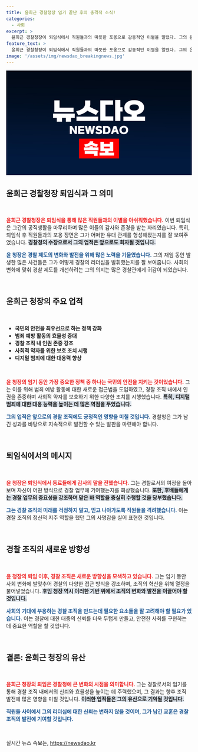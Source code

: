 ```yaml
---
title: 윤희근 경찰청장 임기 끝난 후의 충격적 소식!
categories:
  - 사회
excerpt: >
  윤희근 경찰청장이 퇴임식에서 직원들과의 따뜻한 포옹으로 감동적인 이별을 알렸다. 그의 은퇴가 남긴 메시지는 무엇일까? 클릭해 확인하세요!
feature_text: >
  윤희근 경찰청장이 퇴임식에서 직원들과의 따뜻한 포옹으로 감동적인 이별을 알렸다. 그의 은퇴가 남긴 메시지는 무엇일까? 클릭해 확인하세요!
image: '/assets/img/newsdao_breakingnews.jpg'
---
```


<p><img src="/assets/img/newsdao_breakingnews.jpg" alt="koreaapp 속보" /></p>

<h2 data-ke-size="size26">윤희근 경찰청장 퇴임식과 그 의미</h2>

<p data-ke-size="size16">&nbsp;</p>

<p><b><span style="color: #ee2323;">윤희근 경찰청장은 퇴임식을 통해 많은 직원들과의 이별을 아쉬워했습니다.</span></b> 이번 퇴임식은 그간의 공직생활을 마무리하며 많은 이들의 감사와 존경을 받는 자리였습니다. 특히, 퇴임식 후 직원들과의 포옹 장면은 그가 어떠한 유대 관계를 형성해왔는지를 잘 보여주었습니다. <b><span style="background-color: #21538527;">경찰청의 수장으로서 그의 업적은 앞으로도 회자될 것입니다.</span></b> </p>

<p><b><span style="color: #1a5490;">윤 청장은 경찰 제도의 변화와 발전을 위해 많은 노력을 기울였습니다.</span></b> 그의 재임 동안 발생한 많은 사건들은 그가 어떻게 경찰의 리더십을 발휘했는지를 잘 보여줍니다. 사회의 변화에 맞춰 경찰 제도를 개선하려는 그의 의지는 많은 경찰관에게 귀감이 되었습니다.</p>

<p data-ke-size="size16">&nbsp;</p>

<h2 data-ke-size="size26">윤희근 청장의 주요 업적</h2>

<p data-ke-size="size16">&nbsp;</p>

<ul>
<li><b>국민의 안전을 최우선으로 하는 정책 강화</b></li>
<li><b>범죄 예방 활동의 효율성 증대</b></li>
<li><b>경찰 조직 내 인권 존중 강조</b></li>
<li><b>사회적 약자를 위한 보호 조치 시행</b></li>
<li><b>디지털 범죄에 대한 대응력 향상</b></li>
</ul>

<p data-ke-size="size16">&nbsp;</p>

<p><b><span style="color: #ee2323;">윤 청장의 임기 동안 가장 중요한 정책 중 하나는 국민의 안전을 지키는 것이었습니다.</span></b> 그는 이를 위해 범죄 예방 활동에 대한 새로운 접근법을 도입하였고, 경찰 조직 내에서 인권을 존중하며 사회적 약자를 보호하기 위한 다양한 조치를 시행했습니다. <b><span style="background-color: #21538527;">특히, 디지털 범죄에 대한 대응 능력을 높이는 데 많은 역점을 두었습니다.</span></b> </p>

<p><b><span style="color: #1a5490;">그의 업적은 앞으로의 경찰 조직에도 긍정적인 영향을 미칠 것입니다.</span></b> 경찰청은 그가 남긴 성과를 바탕으로 지속적으로 발전할 수 있는 발판을 마련해야 합니다.</p>

<p data-ke-size="size16">&nbsp;</p>

<h2 data-ke-size="size26">퇴임식에서의 메시지</h2>

<p data-ke-size="size16">&nbsp;</p>

<p><b><span style="color: #ee2323;">윤 청장은 퇴임식에서 동료들에게 감사의 말을 전했습니다.</span></b> 그는 경찰로서의 여정을 돌아보며 자신이 어떤 방식으로 경찰 업무에 기여했는지를 회상했습니다. <b><span style="background-color: #21538527;">또한, 후배들에게는 경찰 업무의 중요성을 강조하며 맡은 바 역할을 충실히 수행할 것을 당부했습니다.</span></b> </p>

<p><b><span style="color: #1a5490;">그는 경찰 조직의 미래를 걱정하지 말고, 믿고 나아가도록 직원들을 격려했습니다.</span></b> 이는 경찰 조직의 정신적 지주 역할을 했던 그의 사명감을 실어 표현한 것입니다.</p>

<p data-ke-size="size16">&nbsp;</p>

<h2 data-ke-size="size26">경찰 조직의 새로운 방향성</h2>

<p data-ke-size="size16">&nbsp;</p>

<p><b><span style="color: #ee2323;">윤 청장의 퇴임 이후, 경찰 조직은 새로운 방향성을 모색하고 있습니다.</span></b> 그는 임기 동안 사회 변화에 발맞추어 경찰의 다양한 접근 방식을 강조하며, 조직의 혁신을 위해 열정을 불어넣었습니다. <b><span style="background-color: #21538527;">후임 청장 역시 이러한 기반 위에서 조직의 변화와 발전을 이끌어야 할 것입니다.</span></b></p>

<p><b><span style="color: #1a5490;">사회의 기대에 부응하는 경찰 조직을 만드는데 필요한 요소들을 잘 고려해야 할 필요가 있습니다.</span></b> 이는 경찰에 대한 대중의 신뢰를 더욱 두텁게 만들고, 안전한 사회를 구현하는 데 중요한 역할을 할 것입니다.</p>

<p data-ke-size="size16">&nbsp;</p>

<h2 data-ke-size="size26">결론: 윤희근 청장의 유산</h2>

<p data-ke-size="size16">&nbsp;</p>

<p><b><span style="color: #ee2323;">윤희근 청장의 퇴임은 경찰청에 큰 변화의 시점을 의미합니다.</span></b> 그는 경찰로서의 임기를 통해 경찰 조직 내에서의 신뢰와 효율성을 높이는 데 주력했으며, 그 결과는 향후 조직 발전에 많은 영향을 미칠 것입니다. <b><span style="background-color: #21538527;">이러한 업적들은 그의 유산으로 기억될 것입니다.</span></b> </p>

<p><b><span style="color: #1a5490;">직원들 사이에서 그의 리더십에 대한 신뢰는 변하지 않을 것이며, 그가 남긴 교훈은 경찰 조직의 발전에 기여할 것입니다.</span></b></p>

<p data-ke-size="size16">&nbsp;</p>
실시간 뉴스 속보는, <a href="https://newsdao.kr" rel="dofollow">https://newsdao.kr</a>


